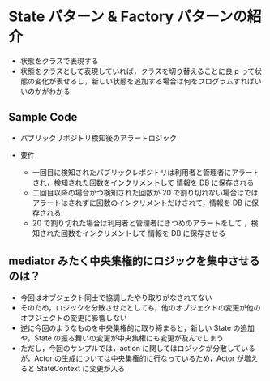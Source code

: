 # State パターン & Factory パターンの紹介

- 状態をクラスで表現する
- 状態をクラスとして表現していれば，クラスを切り替えることに良 p って状態の変化が表せるし，新しい状態を追加する場合は何をプログラムすればいいのかがわかる

## Sample Code

- パブリックリポジトリ検知後のアラートロジック

- 要件
  - 一回目に検知されたパブリックレポジトリは利用者と管理者にアラートされ，検知された回数をインクリメントして 情報を DB に保存される
  - 二回目以降の場合かつ検知された回数が 20 で割り切れない場合はではアラートはされずに回数のインクリメントだけされて，情報を DB に保存される
  - 20 で割り切れた場合は利用者と管理者にきつめのアラートをして ，検知された回数をインクリメントして 情報を DB に保存させる

## mediator みたく中央集権的にロジックを集中させるのは？

- 今回はオブジェクト同士で協調したやり取りがなされてない
- そのため，ロジックを分散させたとしても，他のオブジェクトの変更が他のオブジェクトの変更に影響しない
- 逆に今回のようなものを中央集権的に取り締まると，新しい State の追加や，State の振る舞いの変更が中央集権にも変更が及んでしまう
- ただし，今回のサンプルでは，action に関してはロジックが分散しているが，Actor の生成については中央集権的に行なっているため，Actor が増えると StateContext に変更が入る
